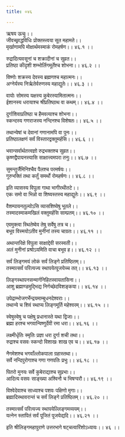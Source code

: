 ```yaml
---
title: ०४६

---
```

ऋषय ऊचुः।।  
जीवच्छ्राद्धविधिः प्रोक्तस्त्वया सूत महामते।।  
मृर्खाणामपि मोक्षार्थमस्माकं रोमहर्षण।। ४६.१ ।।  
  
रुद्रादित्यवसूनां च शक्रादीनां च सुव्रत।।  
प्रतिष्ठा कीदृशी शम्भोर्लिगमूर्तेश्च शोभना।। ४६.२ ।।  
  
विष्णोः शक्रस्य देवस्य ब्रह्मणश्च महात्मनः।।  
अग्नेर्यस्य निर्ऋतेर्वरुणस्य महाद्युतेः।। ४६.३ ।।  
  
वायोः सोमस्य यक्षस्य कुबेरस्यामितात्मनः।।  
ईशानस्य धरायाश्च श्रीप्रतिष्ठाथ वा कथम्।। ४६.४ ।।  
  
दुर्गाशिवाप्रतिष्ठा च हैमवत्याश्च शोभना।।  
स्कन्दस्य गणराजस्य नन्दिनश्च विशेषतः।। ४६.५ ।।  
  
तथान्येषां च देवानां गणानामपि वा पुनः।।  
प्रतिष्ठालक्षणं सर्वं विस्तारद्वक्तुमर्हसि।। ४६.६ ।।  
  
भवान्सर्वार्थतत्त्वज्ञो रुद्रभक्तश्च सुव्रत।।  
कृष्णद्वैपायनस्यासि साक्षात्त्वमपरा तनुः।। ४६.७ ।।  
  
सुमन्तुर्जैमिनिश्चैव पैलश्च परमर्षयः।।  
गुरुभक्तिं तथा कर्तुं समर्थो रोमहर्षणः।। ४६.८ ।।  
  
इति व्यासस्य विपुला गाथा भागीरथीतटे।।  
एकः समो वा भिन्नो वा शिष्यस्तस्य महाद्युतेः।। ४६.९ ।।  
  
वैशम्पायनतुल्योऽसि व्यासशिष्येषु भूतले।।  
तस्मादस्माकमखिलं वक्तुमर्हसि साम्प्रतम्।। ४६.१० ।।  
  
एवमुक्त्वा स्थितेष्वेव तेषु सर्वेषु तत्र च।।  
बभूव विस्मयोऽतीव मुनीनां तस्य चाग्रतः।। ४६.११ ।।  
  
अथान्तरिक्षे विपुला साक्षाद्देवी सरस्वती।।  
अलं मुनीनां प्रश्रोऽयमिति वाचा बभूव ह।। ४६.१२ ।।  
  
सर्वं लिङ्गमयं लोकं सर्वं लिङ्गे प्रतिष्ठितम्।।  
तस्मात्सर्वं परित्यज्य स्थापयेत्पूजयेच्च तत्।। ४६.१३ ।।  
  
लिङ्गस्थापनसन्मार्गनिहितस्वायतासिना।।  
आशु ब्रह्माण्डमुद्भिद्य निर्गच्छेदविशङ्कया।। ४६.१४ ।।  
  
उपेद्राम्भोजगर्भेन्द्रयमाम्बुधनदेश्वराः।।  
तथान्ये च शिवं स्थाप्य लिङ्गमूर्ति महेश्वरम्।। ४६.१५ ।।  
  
स्वेषुस्वेषु च पक्षेषु प्रधानास्ते यथा द्विजाः।।  
ब्रह्मा हरश्च भगवान्विष्णुर्देवी रमा धरा।। ४६.१६ ।।  
  
लक्ष्मीर्धृतिः स्मृतिः प्रज्ञा धरा दुर्गा शची तथा।।  
रुद्राश्च वसवः स्कन्दो विशाखः शाख एव च।। ४६.१७ ।।  
  
नैगमेशश्च भगवाँल्लोकपाला ग्रहास्तथा।।  
सर्वे नन्दिपुरोगाश्च गणा गणपतिः प्रभुः।। ४६.१८ ।।  
  
पितरो मुनयः सर्वे कुबेराद्याश्च सुप्रभाः।।  
आदित्य वसवः साङ्ख्या अश्विनौ च भिषग्वरौ।। ४६.१९ ।।  
  
विश्वेदेवाश्च साध्याश्च पशवः पक्षिणो मृगाः।।  
ब्रह्मादिस्थावरान्तं च सर्वं लिङ्गे प्रतिष्ठितम्।। ४६.२० ।।  
  
तस्मात्सर्वं परित्यज्य स्थापयेल्लिङ्गमव्ययम्।।  
यत्नेन स्तापितं सर्वं पूजितं पूजयेद्यदि।। ४६.२१ ।।  
  
इति श्रीलिङ्गमहापुराणे उत्तरभागे षट्चत्वारिंशोऽध्यायः।। ४६ ।।